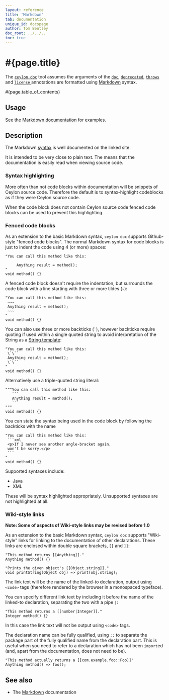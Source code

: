```yaml
---
layout: reference
title: 'Markdown'
tab: documentation
unique_id: docspage
author: Tom Bentley
doc_root: ../../..
toc: true
---
```


# #{page.title}

The [`ceylon doc`](#{site.urls.ceylon_tool_current}/ceylon-doc.html) 
tool assumes the
arguments of the 
[`doc`](../doc/), [`deprecated`](../deprecated/), 
[`throws`](../throws/) and [`license` ](../license/)
annotations are formatted using 
[Markdown](http://daringfireball.net/projects/markdown/) syntax.

#{page.table_of_contents}

## Usage

See the 
[Markdown documentation](http://daringfireball.net/projects/markdown/) 
for examples.

## Description

The Markdown [syntax](http://daringfireball.net/projects/markdown/syntax) 
is well documented on the linked site. 

It is intended to be very 
close to plain text. The means that the documentation is easily 
read when viewing source code.

### Syntax highlighting

More often than not code blocks within documentation will be
snippets of Ceylon source code. Therefore the default is to 
syntax-highlight codeblocks as if they were Ceylon source code.

When the code block does not contain Ceylon 
source code fenced code blocks can be used to 
prevent this highlighting.

### Fenced code blocks

As an extension to the basic Markdown syntax, `ceylon doc` supports
Github-style "fenced code blocks". The normal Markdown syntax for 
code blocks is just to indent the code using 4 (or more) spaces:

<!-- try: -->
    "You can call this method like this:
         
         Anything result = method();
    "
    void method() {}

A fenced code block doesn't require the indentation, but surrounds the
code block with a line starting with three or more
tildes (`~`):

<!-- try: -->
    "You can call this method like this:
     ~~~
     Anything result = method();
     ~~~
    "
    void method() {}

You can also use three or more backticks (`` ` ``), however 
backticks require quoting if used within a single quoted string
to avoid interpretation of the String as a 
[String template](../../epxression/string-template/):

<!-- try: -->
    "You can call this method like this:
     \`\``
     Anything result = method();
     \`\``
    "
    void method() {}

Alternatively use a triple-quoted string literal:

<!-- try: -->
    """You can call this method like this:
       ```
       Anything result = method();
       ```
    """
    void method() {}

You can state the syntax being used in the code block by following the 
backticks with the name

<!-- try: -->
    "You can call this method like this:
     ```xml
     <p>If I never see another angle-bracket again,
     won't be sorry.</p>
     ```
    "
    void method() {}

Supported syntaxes include:

* Java
* XML

These will be syntax highlighted appropriately. Unsupported syntaxes are 
not highlighted at all.

### Wiki-style links

**Note: Some of aspects of Wiki-style links may be revised before 1.0**

As an extension to the basic Markdown syntax, `ceylon doc` supports 
"Wiki-style" links for linking to the documentation of other 
declarations. These links are enclosed within double square brackets,
`[[` and `]]`:

<!-- try: -->
    "This method returns [[Anything]]."
    Anything method() {}
    
    "Prints the given object's [[Object.string]]."
    void printString(Object obj) => print(obj.string);

The link text will be the name of the linked-to declaration, output
using `<code>` tags (therefore rendered by the browser in a 
monospaced typeface).

You can specify different link text by including it before 
the name of the linked-to 
declaration, separating the two with a pipe `|`:

<!-- try: -->
    "This method returns a [[number|Integer]]."
    Integer method() {}

In this case the link text will not be output using `<code>` tags.

The declaration name can be fully qualified, using `::` to separate the package 
part of the fully qualified name from the declaration part. 
This is useful when you need to refer to a declaration which has not been
`import`ed (and, apart from the documentation, does not need to be). 

<!-- try: -->
    "This method actually returns a [[com.example.foo::Foo]]"
    Anything method() => foo();


## See also

* The [Markdown](http://daringfireball.net/projects/markdown/) documentation

